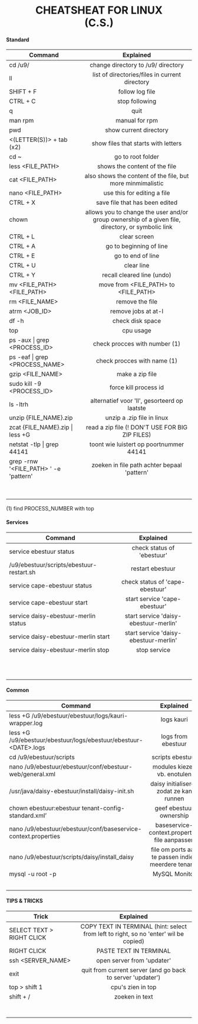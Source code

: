 <h1 style="text-align:center;">
CHEATSHEAT FOR LINUX <br>(C.S.)
</h1>
<h4> Standard </h4>

| Command                                  |                                             Explained                                             |
| ---------------------------------------- | :-----------------------------------------------------------------------------------------------: |
| cd /u9/                                  |                                change directory to /u9/ directory                                 |
| ll                                       |                          list of directories/files in current directory                           |
| SHIFT + F                                |                                          follow log file                                          |
| CTRL + C                                 |                                          stop following                                           |
| q                                        |                                               quit                                                |
| man rpm                                  |                                          manual for rpm                                           |
| pwd                                      |                                      show current directory                                       |
| &lt;(LETTER(S))&gt; + tab (x2)           |                                show files that starts with letters                                |
| cd ~                                     |                                         go to root folder                                         |
| less &lt;FILE_PATH&gt;                   |                                   shows the content of the file                                   |
| cat &lt;FILE_PATH&gt;                    |                    also shows the content of the file, but more minmimalistic                     |
| nano &lt;FILE_PATH&gt;                   |                                    use this for editing a file                                    |
| CTRL + X                                 |                                  save file that has been edited                                   |
| chown                                    | allows you to change the user and/or group ownership of a given file, directory, or symbolic link |
| CTRL + L                                 |                                           clear screen                                            |
| CTRL + A                                 |                                      go to beginning of line                                      |
| CTRL + E                                 |                                         go to end of line                                         |
| CTRL + U                                 |                                            clear line                                             |
| CTRL + Y                                 |                                    recall cleared line (undo)                                     |
| mv &lt;FILE_PATH&gt; &lt;FILE_PATH&gt;   |                         move from &lt;FILE_PATH&gt; to &lt;FILE_PATH&gt;                          |
| rm &lt;FILE_NAME&gt;                     |                                          remove the file                                          |
| atrm &lt;JOB_ID&gt;                      |                                        remove jobs at at-l                                        |
| df -h                                    |                                         check disk space                                          |
| top                                      |                                             cpu usage                                             |
| ps -aux &#124; grep &lt;PROCESS_ID&gt;   |                                   check procces with number (1)                                   |
| ps -eaf &#124; grep &lt;PROCESS_NAME&gt; |                                    check procces with name (1)                                    |
| gzip &lt;FILE_NAME&gt;                   |                                          make a zip file                                          |
| sudo kill -9 &lt;PROCESS_ID&gt;          |                                       force kill process id                                       |
| ls -ltrh                                 |                           alternatief voor 'll', gesorteerd op laatste                            |
| unzip {FILE_NAME}.zip                    |                                    unzip a .zip file in linux                                     |
| zcat {FILE_NAME}.zip &#124; less +G      |                          read a zip file (! DON'T USE FOR BIG ZIP FILES)                          |
| netstat -tlp &#124; grep 44141           |                              toont wie luistert op poortnummer 44141                              |
|grep -rnw '&lt;FILE_PATH&gt; ' -e 'pattern'                                          | zoeken in file path achter bepaal 'pattern'
|                                          |
|                                          |
|                                          |
|                                          |
|                                          |
|                                          |
|                                          |
|                                          |

(1) find PROCESS_NUMBER with top

<h4> Services </h4>

| Command                                  |               Explained               |
| ---------------------------------------- | :-----------------------------------: |
| service ebestuur status                  |      check status of 'ebestuur'       |
| /u9/ebestuur/scripts/ebestuur-restart.sh |           restart ebestuur            |
| service cape-ebestuur status             |    check status of 'cape-ebestuur'    |
| service cape-ebestuur start              |     start service 'cape-ebestuur'     |
| service daisy-ebestuur-merlin status     | start service 'daisy-ebestuur-merlin' |
| service daisy-ebestuur-merlin start      | start service 'daisy-ebestuur-merlin' |
| service daisy-ebestuur-merlin stop       |             stop service              |
|                                          |
|                                          |
|                                          |
|                                          |
|                                          |
|                                          |
|                                          |
|                                          |
|                                          |
|                                          |
|                                          |

<h4> Common </h4>

| Command                                                                |                      Explained                      |
| ---------------------------------------------------------------------- | :-------------------------------------------------: |
| less +G /u9/ebestuur/ebestuur/logs/kauri-wrapper.log                   |                     logs kauri                      |
| less +G /u9/ebestuur/ebestuur/logs/ebestuur/ebestuur-&lt;DATE&gt;.logs |                 logs from ebestuur                  |
| cd /u9/ebestuur/scripts                                                |                  scripts ebestuur                   |
| nano /u9/ebestuur/ebestuur/conf/ebestuur-web/general.xml               |             modules kiezen vb. enotulen             |
| /usr/java/daisy-ebestuur/install/daisy-init.sh                         |       daisy initialiseren zodat ze kan runnen       |
| chown ebestuur:ebestuur tenant-config-standard.xml’                    |               geef ebestuur ownership               |
| nano /u9/ebestuur/ebestuur/conf/baseservice-context.properties         |    baseservice-context.properties file aanpassen    |
| nano /u9/ebestuur/scripts/daisy/install_daisy                          | file om ports aan te passen indien meerdere tenants |
| mysql -u root -p                                                       |                    MySQL Monitor                    |
|                                                                        |
|                                                                        |
|                                                                        |
|                                                                        |
|                                                                        |

<h4> TIPS & TRICKS </h4>

| Trick                     |                                      Explained                                       |
| ------------------------- | :----------------------------------------------------------------------------------: |
| SELECT TEXT > RIGHT CLICK | COPY TEXT IN TERMINAL (hint: select from left to right, so no 'enter' wil be copied) |
| RIGHT CLICK               |                                PASTE TEXT IN TERMINAL                                |
| ssh &lt;SERVER_NAME&gt;   |                              open server from 'updater'                              |
| exit                      |              quit from current server (and go back to server 'updater')              |
| top > shift 1             |                                  cpu's zien in top                                   |
| shift + /                 |                                    zoeken in text                                    |
|                           |
|                           |
|                           |
|                           |
|                           |
|                           |
|                           |

